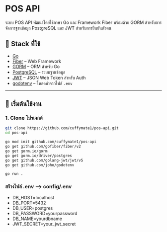 # POS API

ระบบ POS API พัฒนาโดยใช้ภาษา Go และ Framework Fiber พร้อมด้วย GORM สำหรับการจัดการฐานข้อมูล PostgreSQL และ JWT สำหรับการยืนยันตัวตน

## 🧰 Stack ที่ใช้

- [Go](https://golang.org/)
- [Fiber](https://github.com/gofiber/fiber) – Web Framework
- [GORM](https://gorm.io/) – ORM สำหรับ Go
- [PostgreSQL](https://www.postgresql.org/) – ระบบฐานข้อมูล
- [JWT](https://github.com/golang-jwt/jwt) – JSON Web Token สำหรับ Auth
- [godotenv](https://github.com/joho/godotenv) – โหลดค่าจากไฟล์ `.env`

---

## 🚀 เริ่มต้นใช้งาน

### 1. Clone โปรเจกต์

```bash
git clone https://github.com/cuffymate1/pos-api.git
cd pos-api

go mod init github.com/cuffymate1/pos-api
go get github.com/gofiber/fiber/v2
go get gorm.io/gorm
go get gorm.io/driver/postgres
go get github.com/golang-jwt/jwt/v5
go get github.com/joho/godotenv

go run .

```

### สร้างไฟล์ .env --> config/.env
- DB_HOST=localhost
- DB_PORT=5432
- DB_USER=postgres
- DB_PASSWORD=yourpassword
- DB_NAME=yourdbname
- JWT_SECRET=your_jwt_secret